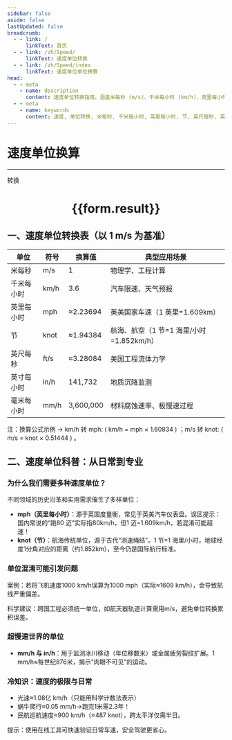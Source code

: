 ```yaml
---
sidebar: false
aside: false
lastUpdated: false
breadcrumb:
  - - link: /
      linkText: 首页
  - - link: /zh/Speed/
      linkText: 速度单位转换
  - - link: /zh/Speed/index
      linkText: 速度单位单位换算
head:
  - - meta
    - name: description
      content: 速度单位转换指南，涵盖米每秒 (m/s)、千米每小时 (km/h)、英里每小时 (mph)、节 (knot)、英尺每秒 (ft/s)、英寸每小时 (in/h)、毫米每小时 (mm/h) 的详细换算公式与说明。
  - - meta
    - name: keywords
      content: 速度, 单位转换, 米每秒, 千米每小时, 英里每小时, 节, 英尺每秒, 英寸每小时, 毫米每小时, 换算公式, 速度单位换算指南
---
```

# 速度单位换算
---
<script setup>
import { onMounted, reactive, inject ,ref  } from 'vue'
import { NButton,NForm ,NFormItem,NInput,NInputNumber,NSelect,NCard,useMessage ,NGrid ,NGi } from 'naive-ui'
import { defineClientComponent } from 'vitepress'
import { Charge } from '../../files';
const convert = inject('convert')
const options =  [
  { "label": "米每秒 (m/s)", "value": "m/s" },
  { "label": "千米每小时 (km/h)", "value": "km/h" },
  { "label": "英里每小时 (mph)", "value": "mph" },
  { "label": "节 (knot)", "value": "knot" },
  { "label": "英尺每秒 (ft/s)", "value": "ft/s" },
  { "label": "英寸每小时 (in/h)", "value": "in/h" },
  { "label": "毫米每小时 (mm/h)", "value": "mm/h" }
];
const formRef = ref(null);
const rules = {
  number:{
    required: true,
    type: 'number',
    trigger: "blur"
  },
  to:{
    required: true,
    trigger: "select"
  },
  from:{
    required: true,
    trigger: "select"
  }
}
const form = reactive({
  number:null,
  to:'',
  from:'',
  result:'',
  title:'面积单位换算',
})
const convertHandler = (e) => {
   e.preventDefault();
  formRef.value?.validate((errors)=>{
    if (!errors) {
      form.result = `${form.number}${form.from} = ${convert(form.number).from(form.from).to(form.to)}${form.to}`
    }
  })
}
</script>

<n-form size="large" :model="form" ref='formRef' :rules="rules">
  <n-form-item label="数值"  path="number">
    <n-input-number size="large" style="width:100%" :min="0" v-model:value="form.number"   placeholder="请输入要转换的数值" />
  </n-form-item>
  <n-form-item label="从" path="from">
    <n-select  size="large" :options="options" v-model:value="form.from" placeholder="请选择原始单位" />
  </n-form-item>
  <n-form-item label="到" path="to">
    <n-select  size="large" :options="options" v-model:value="form.to" placeholder="请选择转换单位" />
  </n-form-item>
  <n-form-item>
    <n-button type="primary" style="width:100%" @click="convertHandler">转换</n-button>
  </n-form-item>
</n-form>
<n-card  embedded :bordered="false" hoverable>
  <div  style="text-align:center">
    <h1>{{form.result}}</h1>
  </div>
</n-card>


## 一、速度单位转换表（以 1 m/s 为基准）

| 单位       | 符号   | 换算值      | 典型应用场景             |
|------------|--------|-------------|-------------------------|
| 米每秒     | m/s    | 1           | 物理学、工程计算         |
| 千米每小时 | km/h   | 3.6         | 汽车限速、天气预报       |
| 英里每小时 | mph    | ≈2.23694    | 英美国家车速（1 英里=1.609km） |
| 节        | knot   | ≈1.94384    | 航海、航空（1 节=1 海里/小时=1.852km/h） |
| 英尺每秒   | ft/s   | ≈3.28084    | 美国工程流体力学         |
| 英寸每小时 | in/h   | 141,732     | 地质沉降监测             |
| 毫米每小时 | mm/h   | 3,600,000   | 材料腐蚀速率、极慢速过程 |

注：换算公式示例 → km/h 转 mph: ( km/h = mph × 1.60934 ) ；m/s 转 knot: ( m/s = knot × 0.51444 ) 。

## 二、速度单位科普：从日常到专业

### 为什么我们需要多种速度单位？

不同领域的历史沿革和实用需求催生了多样单位：

- **mph（英里每小时）**：源于英国度量衡，常见于英美汽车仪表盘。误区提示：国内常说的“跑80 迈”实际指80km/h，但1 迈=1.609km/h，若混淆可能超速！
- **knot（节）**：航海传统单位，源于古代“测速绳结”。1 节=1 海里/小时，地球经度1分角对应的距离（约1.852km），至今仍是国际航行标准。

### 单位混淆可能引发问题

案例：若将飞机速度1000 km/h误算为1000 mph（实际≈1609 km/h），会导致航线严重偏差。

科学建议：跨国工程必须统一单位，如航天器轨道计算需用m/s，避免单位转换累积误差。

### 超慢速世界的单位

- **mm/h 与 in/h**：用于监测冰川移动（年位移数米）或金属疲劳裂纹扩展。1 mm/h≈每世纪876米，揭示“肉眼不可见”的运动。

### 冷知识：速度的极限与日常

- 光速≈1.08亿 km/h（只能用科学计数法表示）
- 蜗牛爬行≈0.05 mm/h→跑完1米需2.3年！
- 民航巡航速度≈900 km/h（≈487 knot），跨太平洋仅需半日。

提示：使用在线工具可快速验证日常车速，安全驾驶更省心。